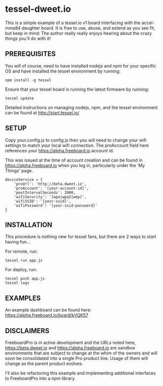 # tessel-dweet.io

This is a simple example of a tessel.io v1 board interfacing with the accel-mma84 daughter board.  It is free to use, abuse, and extend as you see fit, but keep in mind:  The author really really enjoys hearing about the crazy things you'll do with it!

## PREREQUISITES

You will of course, need to have installed nodejs and npm for your specific OS and have installed the tessel environment by running:

```
npm install -g tessel

```

Ensure that your tessel board is running the latest firmware by running:

```
tessel update
```

Detailed instructions on managing nodejs, npm, and the tessel environment can be found at http://start.tessel.io/

## SETUP

Copy your.config.js to config.js then you will need to change your wifi settings to match your local wifi connection.  The proAccount field here references your https://alpha.freeboard.io account id.

This was issued at the time of account creation and can be found in https://alpha.freeboard.io when you log in, particularly under the 'My Things' page.

```
deviceService = {
    'proUrl': 'http://beta.dweet.io',
    'proAccount': '[your-account-id]',
    'postIntervalSeconds': 2000,
    'wifiSecurity': '[wpa|wpa2|wep]',
    'wifiSSID': '[your-ssid]',
    'wifiPassword': '[your-ssid-password]'
}
```

## INSTALLATION

This procedure is nothing new for tessel fans, but there are 2 ways to start having fun...

For remote, run:

```
tessel run app.js
```

For deploy, run:

```
tessel push app.js
tessel logs
```

## EXAMPLES

An example dashboard can be found here:
https://alpha.freeboard.io/board/kVQK57

## DISCLAIMERS

FreeboardPro is in active development and the URLs noted here, https://beta.dweet.io and https://alpha.freeboard.io are sandbox environments that are subject to change at the whim of the owners and will soon be consolidated into a single Pro product line.  Usage of them will change as the parent product evolves.

I'll also be refactoring this example and implementing additional interfaces to FreeboardPro into a npm library.
